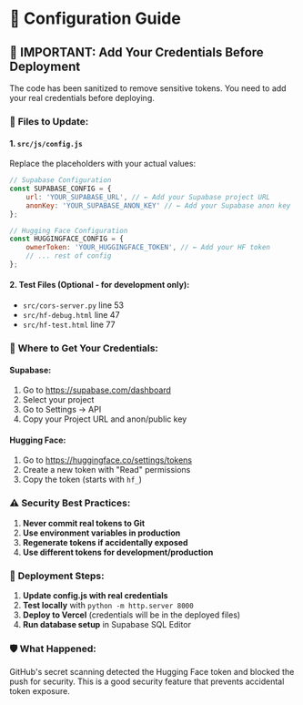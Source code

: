 # 🔐 Configuration Guide

## 🚨 **IMPORTANT: Add Your Credentials Before Deployment**

The code has been sanitized to remove sensitive tokens. You need to add your real credentials before deploying.

### 📝 **Files to Update:**

#### 1. `src/js/config.js`
Replace the placeholders with your actual values:

```javascript
// Supabase Configuration
const SUPABASE_CONFIG = {
    url: 'YOUR_SUPABASE_URL', // ← Add your Supabase project URL
    anonKey: 'YOUR_SUPABASE_ANON_KEY' // ← Add your Supabase anon key
};

// Hugging Face Configuration  
const HUGGINGFACE_CONFIG = {
    ownerToken: 'YOUR_HUGGINGFACE_TOKEN', // ← Add your HF token
    // ... rest of config
};
```

#### 2. Test Files (Optional - for development only):
- `src/cors-server.py` line 53
- `src/hf-debug.html` line 47  
- `src/hf-test.html` line 77

### 🔑 **Where to Get Your Credentials:**

#### **Supabase:**
1. Go to https://supabase.com/dashboard
2. Select your project
3. Go to Settings → API
4. Copy your Project URL and anon/public key

#### **Hugging Face:**
1. Go to https://huggingface.co/settings/tokens
2. Create a new token with "Read" permissions
3. Copy the token (starts with `hf_`)

### ⚠️ **Security Best Practices:**

1. **Never commit real tokens to Git**
2. **Use environment variables in production**
3. **Regenerate tokens if accidentally exposed**
4. **Use different tokens for development/production**

### 🚀 **Deployment Steps:**

1. **Update config.js with real credentials**
2. **Test locally** with `python -m http.server 8000`
3. **Deploy to Vercel** (credentials will be in the deployed files)
4. **Run database setup** in Supabase SQL Editor

### 🛡️ **What Happened:**

GitHub's secret scanning detected the Hugging Face token and blocked the push for security. This is a good security feature that prevents accidental token exposure.
